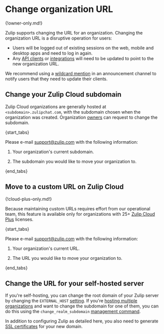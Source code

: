# Change organization URL

{!owner-only.md!}

Zulip supports changing the URL for an organization.  Changing the
organization URL is a disruptive operation for users:

* Users will be logged out of existing sessions on the web, mobile and
  desktop apps and need to log in again.
* Any [API clients](/api/) or [integrations](/integrations/) will need
  to be updated to point to the new organization URL.

We recommend using a [wildcard
mention](/help/mention-a-user-or-group#mention-everyone-on-a-channel)
in an announcement channel to notify users that they need to update
their clients.

## Change your Zulip Cloud subdomain

Zulip Cloud organizations are generally hosted at `<subdomain>.zulipchat.com`,
with the subdomain chosen when the organization was created. Organization
[owners](/help/roles-and-permissions) can request to change the subdomain.

{start_tabs}

Please e-mail [support@zulip.com](mailto:support@zulip.com) with the following
information:

1. Your organization's current subdomain.

1. The subdomain you would like to move your organization to.

{end_tabs}

## Move to a custom URL on Zulip Cloud

{!cloud-plus-only.md!}

Because maintaining custom URLs requires effort from our operational team,
this feature is available only for organizations with 25+ [Zulip Cloud
Plus](https://zulip.com/plans/#cloud) licenses.

{start_tabs}

Please e-mail [support@zulip.com](mailto:support@zulip.com) with the following
information:

1. Your organization's current URL.

1. The URL you would like to move your organization to.

{end_tabs}

## Change the URL for your self-hosted server

If you're self-hosting, you can change the root domain of your Zulip
server by changing the `EXTERNAL_HOST` [setting][zulip-settings].  If
you're [hosting multiple organizations][zulip-multiple-organizations]
and want to change the subdomain for one of them, you can do this
using the `change_realm_subdomain` [management command][management-commands].

In addition to configuring Zulip as detailed here, you also need to
generate [SSL certificates][ssl-certificates] for your new domain.

[ssl-certificates]: https://zulip.readthedocs.io/en/stable/production/ssl-certificates.html
[zulip-settings]: https://zulip.readthedocs.io/en/stable/production/settings.html
[zulip-multiple-organizations]: https://zulip.readthedocs.io/en/stable/production/multiple-organizations.html
[management-commands]: https://zulip.readthedocs.io/en/stable/production/management-commands.html#other-useful-manage-py-commands
